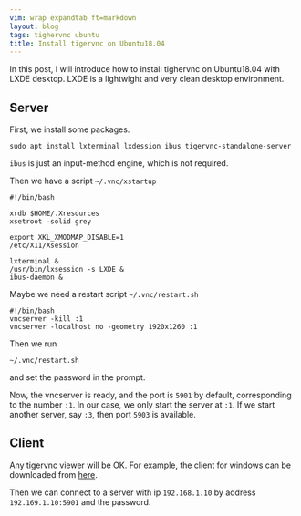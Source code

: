 ```yaml
---
vim: wrap expandtab ft=markdown
layout: blog
tags: tighervnc ubuntu
title: Install tigervnc on Ubuntu18.04
---
```


In this post, I will introduce how to install tighervnc on Ubuntu18.04 with LXDE desktop. LXDE is a lightwight and very clean desktop environment.

## Server

First, we install some packages.
```
sudo apt install lxterminal lxdession ibus tigervnc-standalone-server
```

`ibus` is just an input-method engine, which is not required.

Then we have a script `~/.vnc/xstartup`

```
#!/bin/bash

xrdb $HOME/.Xresources
xsetroot -solid grey

export XKL_XMODMAP_DISABLE=1
/etc/X11/Xsession

lxterminal &
/usr/bin/lxsession -s LXDE &
ibus-daemon &
```

Maybe we need a restart script `~/.vnc/restart.sh`

```
#!/bin/bash
vncserver -kill :1
vncserver -localhost no -geometry 1920x1260 :1
```

Then we run
```
~/.vnc/restart.sh
```
and set the password in the prompt.

Now, the vncserver is ready, and the port is `5901` by default, corresponding to the number `:1`. In our case, we only start the server at `:1`. If we start another server, say `:3`, then port `5903` is available.

## Client

Any tigervnc viewer will be OK. For example, the client for windows can be downloaded from [here](https://bintray.com/tigervnc/stable/download_file?file_path=tigervnc-1.10.1.exe).

Then we can connect to a server with ip `192.168.1.10` by address `192.169.1.10:5901` and the password.

